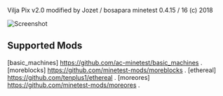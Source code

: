 Vilja Pix v2.0 modified by Jozet / bosapara
minetest 0.4.15 / 16
(c) 2018

![Screenshot](https://image.ibb.co/n5iviT/Template.png)

## Supported Mods
[basic_machines] https://github.com/ac-minetest/basic_machines .
[moreblocks]  https://github.com/minetest-mods/moreblocks .
[ethereal]  https://github.com/tenplus1/ethereal .
[moreores]  https://github.com/minetest-mods/moreores .
